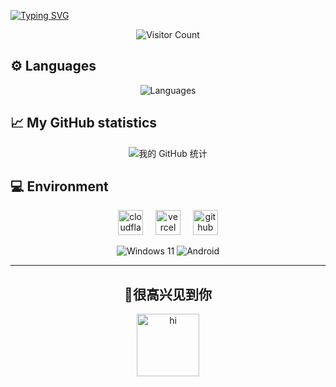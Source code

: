 <a href="https://git.io/typing-svg"><img src="https://readme-typing-svg.demolab.com?font=Signika+Negative&weight=600&size=36&pause=1000&color=39C5BB&center=true&width=1000&height=60&lines=Hi++there+%F0%9F%91%8B+Welcome+to+my+page%F0%9F%A5%B0+I'm+Chuwu" alt="Typing SVG" /></a>

<p align="center">
  <img src="https://count.getloli.com/@ChuwuYo?name=ChuwuYo&theme=booru-lisu&padding=8&offset=0&align=top&scale=0.5&pixelated=1&darkmode=auto" alt="Visitor Count">
</p>

<h2>⚙️ Languages</h2>
<p align="center">
  <img src="https://github-readme-stats.vercel.app/api/top-langs/?username=ChuwuYo&hide=Tex&card_width=540" alt="Languages"/>
</p>

<h2>📈 My GitHub statistics</h2>
<p align="center">
  <img src="https://github-readme-stats.vercel.app/api?username=ChuwuYo&show_icons=true&theme=ambient_gradient&count_private=true" alt="我的 GitHub 统计"/>
</p>

<h2>💻 Environment</h2>

<div align="center">
  <img src="https://skillicons.dev/icons?i=cloudflare" height="40" alt="cloudflare logo"  />
  <img width="12" />
  <img src="https://skillicons.dev/icons?i=vercel" height="40" alt="vercel logo"  />
  <img width="12" />
  <img src="https://skillicons.dev/icons?i=github" height="40" alt="github logo"  />
</div>

<p></p>

<p align="center">
  <img src="https://img.shields.io/badge/Windows%2011-00BBFF?style=flat-square&logo=Windows&logoColor=FFFFFF&labelColor=00BBFF" alt="Windows 11"/>
  <img src="https://img.shields.io/badge/Android-00C000?style=flat-square&logo=android&logoColor=FFFFFF&labelColor=00C000" alt="Android"/>
</p>

---

<h2 align="center">🎉很高兴见到你</h2>


<div align="center">
    <img src="https://github.com/user-attachments/assets/b19d157a-dda4-4eba-b2e9-36cbc2eb1cd2" alt="hi" width="100" height="100">
</div>
